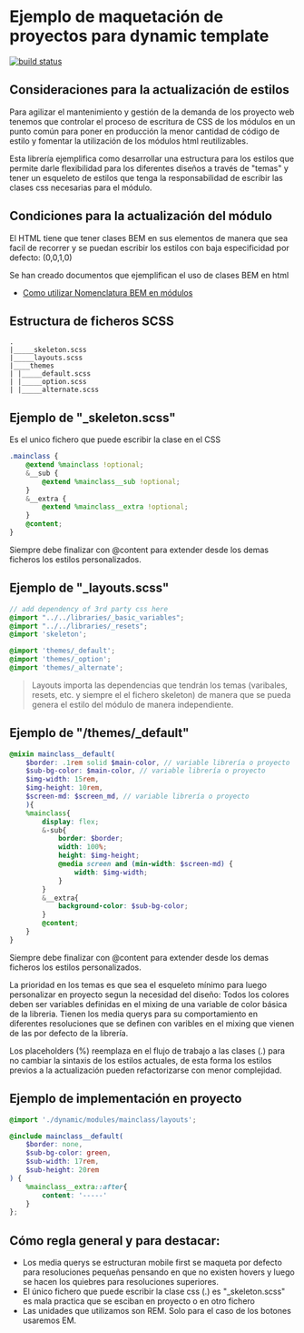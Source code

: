 # Ejemplo de maquetación de proyectos para dynamic template #

[![build status](https:///REPO_URL/badges/master/build.svg)](https:///REPO_URL/builds)

## Consideraciones para la actualización de estilos

Para agilizar el mantenimiento y gestión de la demanda de los proyecto web tenemos que controlar el proceso de escritura de CSS de los módulos en un punto común para poner en producción la menor cantidad de código de estilo y fomentar la utilización de los módulos html reutilizables.

Esta librería ejemplifica como desarrollar una estructura para los estilos que permite darle flexibilidad para los diferentes diseños a través de "temas" y tener un esqueleto de estilos que tenga la responsabilidad de escribir las clases css necesarias para el módulo.

## Condiciones para la actualización del módulo

El HTML tiene que tener clases BEM en sus elementos de manera que sea facil de recorrer y se puedan escribir los estilos con baja especificidad por defecto: (0,0,1,0)

Se han creado documentos que ejemplifican el uso de clases BEM en html
* [Como utilizar Nomenclatura BEM en módulos](https:///dynamic_templates/wikis/Nomenclatura-BEM)

## Estructura de ficheros SCSS

```
.
|_____skeleton.scss
|_____layouts.scss
|____themes
| |_____default.scss
| |_____option.scss
| |_____alternate.scss
```

## Ejemplo de "_skeleton.scss"

Es el unico fichero que puede escribir la clase en el CSS

```scss
.mainclass {
    @extend %mainclass !optional;
    &__sub {
        @extend %mainclass__sub !optional;
    }
    &__extra {
        @extend %mainclass__extra !optional;
    }
    @content;
}
```

Siempre debe finalizar con @content para extender desde los demas ficheros los estilos personalizados.

## Ejemplo de "_layouts.scss"

```scss
// add dependency of 3rd party css here
@import "../../libraries/_basic_variables";
@import "../../libraries/_resets";
@import 'skeleton';

@import 'themes/_default';
@import 'themes/_option';
@import 'themes/_alternate';
```

> Layouts importa las dependencias que tendrán los temas (varibales, resets, etc. y siempre el el fichero skeleton) de manera que se pueda genera el estilo del módulo de manera independiente.

## Ejemplo de "/themes/_default"

```scss
@mixin mainclass__default(
    $border: .1rem solid $main-color, // variable librería o proyecto
    $sub-bg-color: $main-color, // variable librería o proyecto
    $img-width: 15rem,
    $img-height: 10rem,
    $screen-md: $screen_md, // variable librería o proyecto
    ){
    %mainclass{
        display: flex;
        &-sub{
            border: $border;
            width: 100%;
            height: $img-height;
            @media screen and (min-width: $screen-md) {
                width: $img-width;
            }
        }
        &__extra{
            background-color: $sub-bg-color;
        }
        @content;
    }
}

```

Siempre debe finalizar con @content para extender desde los demas ficheros los estilos personalizados.

La prioridad en los temas es que sea el esqueleto mínimo para luego personalizar en proyecto segun la necesidad del diseño:
Todos los colores deben ser variables definidas en el mixing de una variable de color básica de la libreria. Tienen los media querys para su comportamiento en diferentes resoluciones que se definen con varibles en el mixing que vienen de las por defecto de la librería.


Los placeholders (%) reemplaza en el flujo de trabajo a las clases (.) para no cambiar la sintaxis de los estilos actuales, de esta forma los estilos previos a la actualización pueden refactorizarse con menor complejidad.

## Ejemplo de implementación en proyecto

```scss
@import './dynamic/modules/mainclass/layouts';

@include mainclass__default(
    $border: none,
    $sub-bg-color: green,
    $sub-width: 17rem,
    $sub-height: 20rem
) {
    %mainclass__extra::after{
        content: '-----'
    }
};
```

## Cómo regla general y para destacar:
* Los media querys se estructuran mobile first se maqueta por defecto para resoluciones pequeñas pensando en que no existen hovers y luego se hacen los quiebres para resoluciones superiores.
* El único fichero que puede escribir la clase css (.) es "_skeleton.scss" es mala practica que se esciban en proyecto o en otro fichero
* Las unidades que utilizamos son REM. Solo para el caso de los botones usaremos EM.
